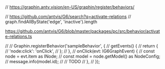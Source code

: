 // https://graphin.antv.vision/en-US/graphin/register/behaviors/

// https://github.com/antvis/G6/search?q=activate-relations
// graph.findAllByState('edge', 'inactive').length

https://github.com/antvis/G6/blob/master/packages/pc/src/behavior/activate-relations.ts


//
// Graphin.registerBehavior('sampleBehavior', {
//   getEvents() {
//     return {
//       'node:click': 'onClick',
//     };
//   },
//   onClick(evt: IG6GraphEvent) {
//     const node = evt.item as INode;
//     const model = node.getModel() as NodeConfig;
//     message.info(model.id);
//     // TODO
//   },
// });